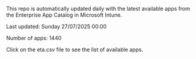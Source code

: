 This repo is automatically updated daily with the latest available apps from the Enterprise App Catalog in Microsoft Intune.

Last updated: Sunday 27/07/2025 00:00

Number of apps: 1440

Click on the eta.csv file to see the list of available apps.
